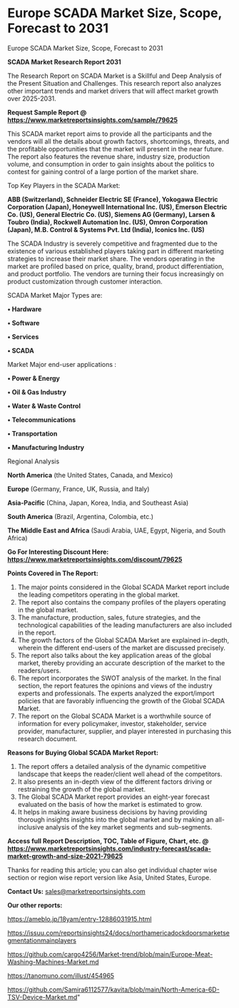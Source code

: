 # Europe SCADA Market Size, Scope, Forecast to 2031
Europe SCADA Market Size, Scope, Forecast to 2031

<strong>SCADA Market Research Report 2031</strong>

The Research Report on SCADA Market is a Skillful and Deep Analysis of the Present Situation and Challenges. This research report also analyzes other important trends and market drivers that will affect market growth over 2025-2031.

<strong>Request Sample Report @ <a href=https://www.marketreportsinsights.com/sample/79625>https://www.marketreportsinsights.com/sample/79625</a></strong>

This SCADA market report aims to provide all the participants and the vendors will all the details about growth factors, shortcomings, threats, and the profitable opportunities that the market will present in the near future. The report also features the revenue share, industry size, production volume, and consumption in order to gain insights about the politics to contest for gaining control of a large portion of the market share.

Top Key Players in the SCADA Market:

<strong>ABB (Switzerland), Schneider Electric SE (France), Yokogawa Electric Corporation (Japan), Honeywell International Inc. (US), Emerson Electric Co. (US), General Electric Co. (US), Siemens AG (Germany), Larsen & Toubro (India), Rockwell Automation Inc. (US), Omron Corporation (Japan), M.B. Control & Systems Pvt. Ltd (India), Iconics Inc. (US)</strong>

The SCADA Industry is severely competitive and fragmented due to the existence of various established players taking part in different marketing strategies to increase their market share. The vendors operating in the market are profiled based on price, quality, brand, product differentiation, and product portfolio. The vendors are turning their focus increasingly on product customization through customer interaction.

SCADA Market Major Types are:

<strong>• Hardware

• Software

• Services

• SCADA</strong>

Market Major end-user applications :

<strong>• Power & Energy

• Oil & Gas Industry

• Water & Waste Control

• Telecommunications

• Transportation

• Manufacturing Industry</strong>

Regional Analysis

</u><strong><b>North America</b></strong> (the United States, Canada, and Mexico)

<strong><b>Europe </b></strong>(Germany, France, UK, Russia, and Italy)

<strong><b>Asia-Pacific</b></strong> (China, Japan, Korea, India, and Southeast Asia)

<strong><b>South America</b></strong> (Brazil, Argentina, Colombia, etc.)

<strong><b>The Middle East and Africa</b></strong> (Saudi Arabia, UAE, Egypt, Nigeria, and South Africa)

<strong>Go For Interesting Discount Here: <a href=https://www.marketreportsinsights.com/discount/79625>https://www.marketreportsinsights.com/discount/79625</a></strong>

<strong>Points Covered in The Report:</strong>
<ol>
  <li>The major points considered in the Global SCADA Market report include the leading competitors operating in the global market.</li>
  <li>The report also contains the company profiles of the players operating in the global market.</li>
  <li>The manufacture, production, sales, future strategies, and the technological capabilities of the leading manufacturers are also included in the report.</li>
  <li>The growth factors of the Global SCADA Market are explained in-depth, wherein the different end-users of the market are discussed precisely.</li>
  <li>The report also talks about the key application areas of the global market, thereby providing an accurate description of the market to the readers/users.</li>
  <li>The report incorporates the SWOT analysis of the market. In the final section, the report features the opinions and views of the industry experts and professionals. The experts analyzed the export/import policies that are favorably influencing the growth of the Global SCADA Market.</li>
  <li>The report on the Global SCADA Market is a worthwhile source of information for every policymaker, investor, stakeholder, service provider, manufacturer, supplier, and player interested in purchasing this research document.</li>
</ol>
<strong>Reasons for Buying Global SCADA Market Report:</strong>

<ol>
  <li>The report offers a detailed analysis of the dynamic competitive landscape that keeps the reader/client well ahead of the competitors.</li>
  <li>It also presents an in-depth view of the different factors driving or restraining the growth of the global market.</li>
  <li>The Global SCADA Market report provides an eight-year forecast evaluated on the basis of how the market is estimated to grow.</li>
  <li>It helps in making aware business decisions by having providing thorough insights insights into the global market and by making an all-inclusive analysis of the key market segments and sub-segments.</li>
</ol>
<strong>Access full Report Description, TOC, Table of Figure, Chart, etc. @ <a href=https://www.marketreportsinsights.com/industry-forecast/scada-market-growth-and-size-2021-79625>https://www.marketreportsinsights.com/industry-forecast/scada-market-growth-and-size-2021-79625</a></strong>


Thanks for reading this article; you can also get individual chapter wise section or region wise report version like Asia, United States, Europe.

<strong>Contact Us:</strong>
sales@marketreportsinsights.com

<strong>Our other reports:</strong>

<a href=https://ameblo.jp/18yam/entry-12886031915.html>https://ameblo.jp/18yam/entry-12886031915.html</a>

<a href=https://issuu.com/reportsinsights24/docs/northamericadockdoorsmarketsegmentationmainplayers>https://issuu.com/reportsinsights24/docs/northamericadockdoorsmarketsegmentationmainplayers</a>

<a href=https://github.com/cargo4256/Market-trend/blob/main/Europe-Meat-Washing-Machines-Market.md>https://github.com/cargo4256/Market-trend/blob/main/Europe-Meat-Washing-Machines-Market.md</a>

<a href=https://tanomuno.com/illust/454965>https://tanomuno.com/illust/454965</a>

<a href=https://github.com/Samira6112577/kavita/blob/main/North-America-6D-TSV-Device-Market.md>https://github.com/Samira6112577/kavita/blob/main/North-America-6D-TSV-Device-Market.md</a>"
